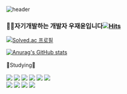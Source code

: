 ![header](https://capsule-render.vercel.app/api?type=slice&color=auto&height=200&section=header&text=&fontSize=80)

### 👨‍💻자기개발하는 개발자 우재윤입니다[![Hits](https://hits.seeyoufarm.com/api/count/incr/badge.svg?url=https%3A%2F%2Fgithub.com%2Fiwytbbtss&count_bg=%23111111&title_bg=%23111111&icon=github.svg&icon_color=%23FFFFFF&title=iwytbbtss&edge_flat=false)](https://hits.seeyoufarm.com)
[![Solved.ac
프로필](http://mazassumnida.wtf/api/mini/generate_badge?boj=jae5419)](https://solved.ac/jae5419)

[![Anurag's GitHub stats](https://github-readme-stats.vercel.app/api?username=iwytbbtss)](https://github.com/iwytbbtss/github-readme-stats)
<br><br>📖Studying📖<br><br>
<img src="https://img.shields.io/badge/React-61DAFB?style=flat&logo=React&logoColor=white"/>
<img src="https://img.shields.io/badge/Redux-764ABC?style=flat&logo=Redux&logoColor=white"/>
<img src="https://img.shields.io/badge/styledcomponents-DB7093?style=flat&logo=styledcomponents&logoColor=white"/>
<img src="https://img.shields.io/badge/Vue.js-4FC08D?style=flat&logo=Vue.js&logoColor=white"/>
<img src="https://img.shields.io/badge/Node.js-339933?style=flat&logo=Node.js&logoColor=white"/>
<img src="https://img.shields.io/badge/TypeScript-3178C6?style=flat&logo=TypeScript&logoColor=white"/><br>
<img src="https://img.shields.io/badge/Firebase-FFCA28?style=flat&logo=Firebase&logoColor=white"/>
<img src="https://img.shields.io/badge/C-A8B9CC?style=flat&logo=C&logoColor=white"/>
<img src="https://img.shields.io/badge/JavaScript-F7DF1E?style=flat&logo=JavaScript&logoColor=white"/>
<img src="https://img.shields.io/badge/Webpack-8DD6F9?style=flat&logo=Webpack&logoColor=white"/>



<!--[![Top Langs](https://github-readme-stats.vercel.app/api/top-langs/?username=iwytbbtss)](https://github.com/iwytbbtss/github-readme-stats)-->
